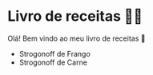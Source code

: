 # Livro de receitas :man_cook:



Olá! Bem vindo ao meu livro de receitas :wave:

- Strogonoff de Frango 
- Strogonoff de Carne
